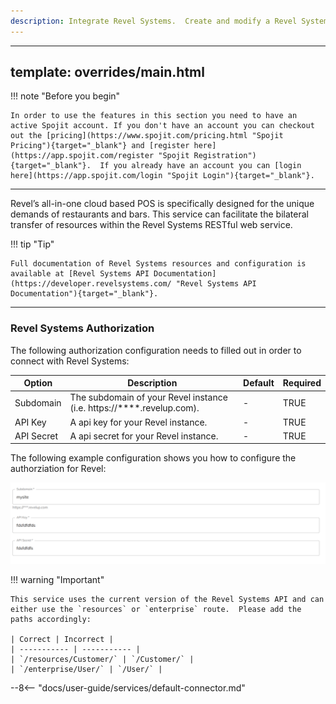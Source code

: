 ```yaml
---
description: Integrate Revel Systems.  Create and modify a Revel Systems integration with the bilateral transfer of resources within the Revel Systems RESTful web service. This Revel service can be added to your workflow and connect and share data with other services.
---
```

---
template: overrides/main.html
---
!!! note "Before you begin" 

    In order to use the features in this section you need to have an active Spojit account. If you don't have an account you can checkout out the [pricing](https://www.spojit.com/pricing.html "Spojit Pricing"){target="_blank"} and [register here](https://app.spojit.com/register "Spojit Registration"){target="_blank"}.  If you already have an account you can [login here](https://app.spojit.com/login "Spojit Login"){target="_blank"}.
___
   
Revel’s all-in-one cloud based POS is specifically designed for the unique demands of restaurants and bars.  This service can facilitate the bilateral transfer of resources within the Revel Systems RESTful web service.

!!! tip "Tip" 

    Full documentation of Revel Systems resources and configuration is available at [Revel Systems API Documentation](https://developer.revelsystems.com/ "Revel Systems API Documentation"){target="_blank"}.
___
### Revel Systems Authorization

The following authorization configuration needs to filled out in order to connect with Revel Systems:

| Option | Description | Default | Required |
| ----------- | ----------- | ----------- | ----------- |
| Subdomain | The subdomain of your Revel instance (i.e. https://****.revelup.com). | - | TRUE |
| API Key | A api key for your Revel instance. | - | TRUE |
| API Secret | A api secret for your Revel instance. | - | TRUE |

The following example configuration shows you how to configure the authorziation for Revel:

![Revel Systems Authorization Configuration](/assets/images/services/revel-service/authorization-configuration.png "Revel Systems Authorization Configuration")

!!! warning "Important"

    This service uses the current version of the Revel Systems API and can either use the `resources` or `enterprise` route.  Please add the paths accordingly:

    | Correct | Incorrect |
    | ----------- | ----------- |
    | `/resources/Customer/` | `/Customer/` |
    | `/enterprise/User/` | `/User/` |

--8<-- "docs/user-guide/services/default-connector.md"